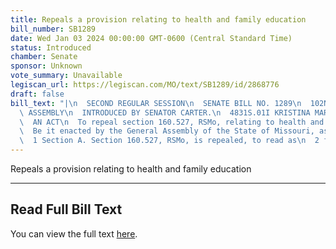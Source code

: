 ```yaml
---
title: Repeals a provision relating to health and family education
bill_number: SB1289
date: Wed Jan 03 2024 00:00:00 GMT-0600 (Central Standard Time)
status: Introduced
chamber: Senate
sponsor: Unknown
vote_summary: Unavailable
legiscan_url: https://legiscan.com/MO/text/SB1289/id/2868776
draft: false
bill_text: "|\n  SECOND REGULAR SESSION\n  SENATE BILL NO. 1289\n  102ND GENERA L\
  \ ASSEMBLY\n  INTRODUCED BY SENATOR CARTER.\n  4831S.01I KRISTINA MARTIN, Secretary\n\
  \  AN ACT\n  To repeal section 160.527, RSMo, relating to health and family education.\n\
  \  Be it enacted by the General Assembly of the State of Missouri, as follows:\n\
  \  1 Section A. Section 160.527, RSMo, is repealed, to read as\n  2 follows:"
---
```

Repeals a provision relating to health and family education

---

## Read Full Bill Text

You can view the full text [here](https://legiscan.com/MO/text/SB1289/id/2868776).
